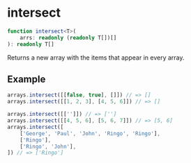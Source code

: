 # intersect

```ts
function intersect<T>(
    arrs: readonly (readonly T[])[]
): readonly T[]
```

Returns a new array with the items that appear in every array.

## Example

```ts
arrays.intersect([[false, true], []]) // => []
arrays.intersect([[1, 2, 3], [4, 5, 6]]) // => []
```

```ts
arrays.intersect([['']]) // => ['']
arrays.intersect([[4, 5, 6], [5, 6, 7]]) // => [5, 6]
arrays.intersect([
    ['George', 'Paul', 'John', 'Ringo', 'Ringo'],
    ['Ringo'],
    ['Ringo', 'John'],
]) // => ['Ringo']
```

